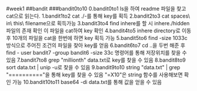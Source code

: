 #week1
##bandit
###bandit0to10
0.bandit0to1
  ls을 하여 readme 파일을 찾고 cat으로 읽는다.
1.bandit1to2
  cat ./-를 통해 key를 획득
2.bandit2to3
  cat spaces\ in\ this\ filename으로 획득가능
3.bandit3to4
  find inhere를 할 시 
  inhere./hidden 파일의 존재 확인
  이 파일을 cat하여 key 확인
4.bandit4to5
  inhere directory로 이동 후 
  10개의 파일을 cat을 한번에 하면 key 획득 가능
5.bandit5to6
  find -size 1033c 방식으로 주어진 조건의 
  파일을 찾아 key를 얻음
6.bandit6to7
  cd ..을 두번 해준 후
  find - user bandit7 -group bandit6 -size 33c
  명령어를 통해 저장위치를 찾을 수 있음
7.bandit7to8
  grep "millionth" data.txt로 key를 찾을 수 있음
8.bandit8to9
  sort data.txt | unip -u로 찾을 수 있음
9.bandit9to10
  string "data.txt" | grep "=========="을 통해 key를 찾을 수 있음
  "=X10"은 string 함수를 사용해보면 확인 가능
10.bandit10to11
  base64 -di data.txt를 통해 
  값을 얻을 수 있음

